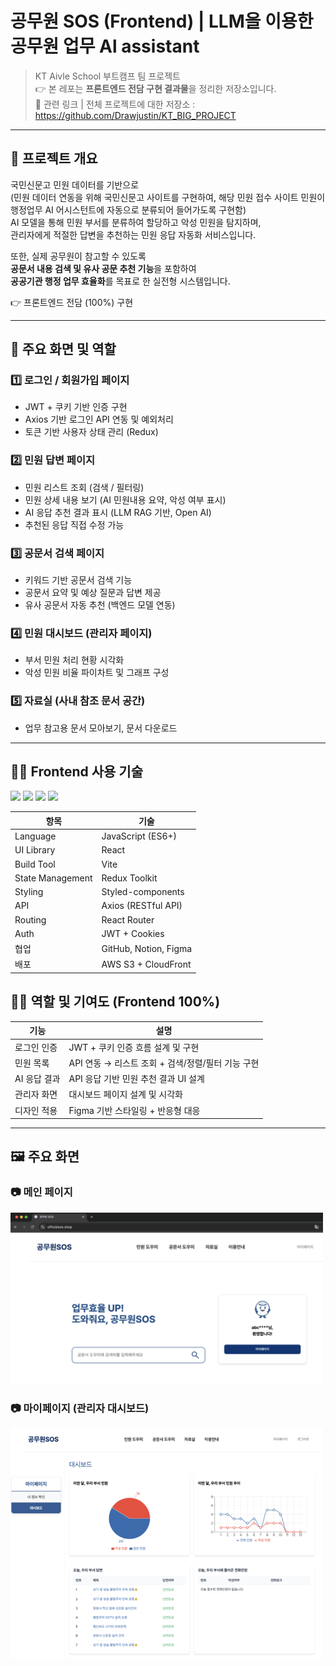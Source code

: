 # 공무원 SOS (Frontend) | LLM을 이용한 공무원 업무 Al assistant

> KT Aivle School 부트캠프 팀 프로젝트  
> 👉 본 레포는 **프론트엔드 전담 구현 결과물**을 정리한 저장소입니다.  
> 🔗 관련 링크 | 전체 프로젝트에 대한 저장소 : https://github.com/Drawjustin/KT_BIG_PROJECT

---

## 📌 프로젝트 개요

국민신문고 민원 데이터를 기반으로  
(민원 데이터 연동을 위해 국민신문고 사이트를 구현하여, 해당 민원 접수 사이트 민원이 행정업무 AI 어시스턴트에 자동으로 분류되어 들어가도록 구현함)  
AI 모델을 통해 민원 부서를 분류하여 할당하고 악성 민원을 탐지하며,  
관리자에게 적절한 답변을 추천하는 민원 응답 자동화 서비스입니다.

또한, 실제 공무원이 참고할 수 있도록  
**공문서 내용 검색 및 유사 공문 추천 기능**을 포함하여  
**공공기관 행정 업무 효율화**를 목표로 한 실전형 시스템입니다.

👉 프론트엔드 전담 (100%) 구현

---

## 📄 주요 화면 및 역할

### 1️⃣ 로그인 / 회원가입 페이지
- JWT + 쿠키 기반 인증 구현
- Axios 기반 로그인 API 연동 및 예외처리
- 토큰 기반 사용자 상태 관리 (Redux)

### 2️⃣ 민원 답변 페이지
- 민원 리스트 조회 (검색 / 필터링)
- 민원 상세 내용 보기 (AI 민원내용 요약, 악성 여부 표시)
- AI 응답 추천 결과 표시 (LLM RAG 기반, Open AI)
- 추천된 응답 직접 수정 가능

### 3️⃣ 공문서 검색 페이지
- 키워드 기반 공문서 검색 기능 
- 공문서 요약 및 예상 질문과 답변 제공
- 유사 공문서 자동 추천 (백엔드 모델 연동)

### 4️⃣ 민원 대시보드 (관리자 페이지)
- 부서 민원 처리 현황 시각화
- 악성 민원 비율 파이차트 및 그래프 구성

### 5️⃣ 자료실 (사내 참조 문서 공간)
- 업무 참고용 문서 모아보기, 문서 다운로드
---

## 🧑‍💻 Frontend 사용 기술 

<span>
    <img src="https://img.shields.io/badge/JavaScript-F7DF1E?style=for-the-badge&logo=javascript&logoColor=black"/>
  <img src="https://img.shields.io/badge/React-61DAFB?style=for-the-badge&logo=react&logoColor=white" />
  <img src="https://img.shields.io/badge/Vite-646CFF?style=for-the-badge&logo=vite&logoColor=white" />
  <img src="https://img.shields.io/badge/Redux_Toolkit-764ABC?style=for-the-badge&logo=redux&logoColor=white" />
</span>

| 항목 | 기술 |
|------|------|
| Language | JavaScript (ES6+) |
| UI Library | React |
| Build Tool | Vite |
| State Management | Redux Toolkit |
| Styling | Styled-components |
| API | Axios (RESTful API) |
| Routing | React Router |
| Auth | JWT + Cookies |
| 협업 | GitHub, Notion, Figma |
| 배포 | AWS S3 + CloudFront |


## 👨‍💻 역할 및 기여도 (Frontend 100%)

| 기능 | 설명 |
|------|------|
| 로그인 인증 | JWT + 쿠키 인증 흐름 설계 및 구현  
| 민원 목록 | API 연동 → 리스트 조회 + 검색/정렬/필터 기능 구현  
| AI 응답 결과 | API 응답 기반 민원 추천 결과 UI 설계  
| 관리자 화면 | 대시보드 페이지 설계 및 시각화  
| 디자인 적용 | Figma 기반 스타일링 + 반응형 대응  

---

## 🖼 주요 화면

### 📷 메인 페이지
<img src="screenshots/main.png" width="500" />

### 📷 마이페이지 (관리자 대시보드)
<img src="screenshots/mypage.png" width="500" />
